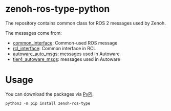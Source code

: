# zenoh-ros-type-python

The repository contains common class for ROS 2 messages used by Zenoh.

The messages come from:

* [common_interface](https://github.com/ros2/common_interfaces): Common-used ROS message
* [rcl_interface](https://github.com/ros2/rcl_interfaces): Common interface in RCL
* [autoware_auto_msgs](https://github.com/tier4/autoware_auto_msgs/tree/tier4/main): messages used in Autoware
* [tier4_autoware_msgs](https://github.com/tier4/tier4_autoware_msgs/tree/tier4/universe): messages used in Autoware

# Usage

You can download the packages via [PyPI](https://pypi.org/project/zenoh-ros-type/).

```shell
python3 -m pip install zenoh-ros-type
```
